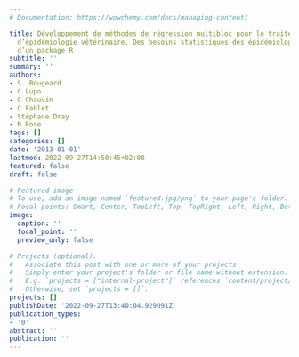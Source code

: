```yaml
---
# Documentation: https://wowchemy.com/docs/managing-content/

title: Développement de méthodes de régression multibloc pour le traitement des données
  d’épidémiologie vétérinaire. Des besoins statistiques des épidémiologistes au développement
  d’un package R
subtitle: ''
summary: ''
authors:
- S. Bougeard
- C Lupo
- C Chauvin
- C Fablet
- Stéphane Dray
- N Rose
tags: []
categories: []
date: '2013-01-01'
lastmod: 2022-09-27T14:50:45+02:00
featured: false
draft: false

# Featured image
# To use, add an image named `featured.jpg/png` to your page's folder.
# Focal points: Smart, Center, TopLeft, Top, TopRight, Left, Right, BottomLeft, Bottom, BottomRight.
image:
  caption: ''
  focal_point: ''
  preview_only: false

# Projects (optional).
#   Associate this post with one or more of your projects.
#   Simply enter your project's folder or file name without extension.
#   E.g. `projects = ["internal-project"]` references `content/project/deep-learning/index.md`.
#   Otherwise, set `projects = []`.
projects: []
publishDate: '2022-09-27T13:40:04.929091Z'
publication_types:
- '0'
abstract: ''
publication: ''
---
```

